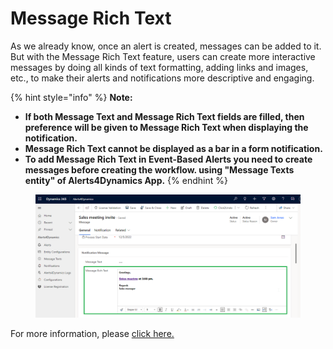 # Message Rich Text

As we already know, once an alert is created, messages can be added to it. But with the Message Rich Text feature, users can create more interactive messages by doing all kinds of text formatting, adding links and images, etc., to make their alerts and notifications more descriptive and engaging.

{% hint style="info" %}
**Note:**&#x20;

* **If both Message Text and Message Rich Text fields are filled, then preference will be given to Message Rich Text when displaying the notification.**
* **Message Rich Text cannot be displayed as a bar in a form notification.**
* **To add Message Rich Text in Event-Based Alerts you need to create messages before creating the workflow.  using "Message Texts entity" of Alerts4Dynamics App.**&#x20;
{% endhint %}

<figure><img src="../../.gitbook/assets/message rich text.png" alt=""><figcaption></figcaption></figure>

For more information, please [click here.](https://docs.inogic.com/alerts4dynamics/configuration/messages)
